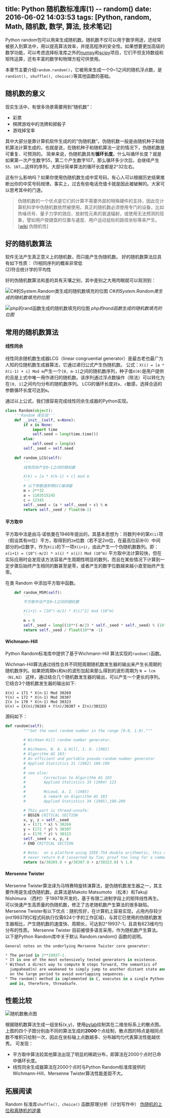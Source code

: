 title: Python 随机数标准库(1) -- random()
date: 2016-06-02 14:03:53
tags: [Python, random, Math, 随机数, 数学, 算法, 技术笔记]
---
Python random包可以用来生成随机数。随机数不仅可以用于数学用途，还经常被嵌入到算法中，用以提高算法效率，并提高程序的安全性。如果想要更加高级的数学功能，可以考虑选择标准库之外的[numpy](http://www.numpy.org/)和[scipy](http://www.scipy.org/)项目，它们不但支持数组和矩阵运算，还有丰富的数学和物理方程可供使用。

本章节主要介绍`random.random()`，它被用来生成一个0~1之间的随机浮点数，是`randint(), shuffle(), choice()`等其他函数的基础。

## 随机数的意义
现实生活中，有很多场景需要用到“随机数”：

* 彩票
* 棋牌游戏中的洗牌和掷骰子
* 游戏掉宝率

<!-- more -->

其中大部分是靠计算机软件生成的的“伪随机数”。伪随机数一般是由随机种子和随机算法计算生成的，也就是说，在随机种子和随机算法一定的情况下，伪随机数是可重复、可预测的。
简单来说，伪随机数具有**循环长度**。什么叫循环长度？就是如果第一次产生数字55，第二个产生数字107，那么循环多少次后，会继续产生`55，107……`这样的序列。大部分简单算法的循环长度都是2^32左右。

这有什么影响吗？如果你使用伪随机数生成中奖号码，有心人可以根据历史结果推断出你的中奖号码规律。事实上，过去有些电话充值卡就是因此被破解的。大家可以思考其中的门道。

> 伪随机数的一个优点是它们的计算不需要外部的特殊硬件的支持，因此在计算机科学中伪随机数依然被使用。真正的随机数必须使用专门的设备，比如热噪讯号、量子力学的效应、放射性元素的衰退辐射，或使用无法预测的现象，譬如用户按键盘的位置与速度、用户运动鼠标的路径坐标等来产生。 [[wiki](https://zh.wikipedia.org/wiki/%E4%BC%AA%E9%9A%8F%E6%9C%BA%E6%80%A7) 伪随机性]

## 好的随机数算法
软件无法产生真正意义上的随机数，而只能产生伪随机数。
好的随机数算法应具有如下性质： 
(1)相同序列的概率非常低    
(2)符合统计学的平均性

好的伪随机数算法和差的具有天壤之别，其中差别之大用肉眼就可以观测到：

![C#的System.Random类生成的随机数填充的位图](http://7xkdra.com1.z0.glb.clouddn.com/image%2Fblog%2FC%23%E7%9A%84System.Random%E7%B1%BB%E7%94%9F%E6%88%90%E7%9A%84%E9%9A%8F%E6%9C%BA%E6%95%B0%E5%A1%AB%E5%85%85%E7%9A%84%E4%BD%8D%E5%9B%BE.png)
*C#的System.Random类生成的随机数填充的位图*


![php的rand函数生成的随机数填充的位图](http://7xkdra.com1.z0.glb.clouddn.com/image%2Fblog%2Fphp%E7%9A%84rand%E5%87%BD%E6%95%B0%E7%94%9F%E6%88%90%E7%9A%84%E9%9A%8F%E6%9C%BA%E6%95%B0%E5%A1%AB%E5%85%85%E7%9A%84%E4%BD%8D%E5%9B%BE.png)
*php的rand函数生成的随机数填充的位图*

## 常用的随机数算法
#### 线性同余
线性同余随机数生成器LCG（linear congruential generator）是最古老也最广为人知的位随机数生成器算法，它通过递归公式产生伪随机数。
公式：`X(i) = [a * X(i-1) + c] Mod m`产生一个`[0, m-1]`之间的随机数序列，种子值`X(0)`是用户提供的且是上式中唯一用作递归的随机数。该序列通过浮点数操作（除法）可以转化为在`[0, 1]`之间均匀分布的随机数序列。
LCG的循环长度对`a, c`敏感，选择合适的参数循环长度可达到`m`。

通过以上公式，我们很容易完成线性同余生成器的Python实现。
```Python
class Random(object):
    '''Random 库实现'''
    def __init__(self, x=None):
        if x is None:
            import time
            self.seed = long(time.time())
        else:
            self.seed = long(x)
        self._seed = self.seed
        
    def random_LCG(self):
        '''
        线性同余产生0~1之间的随机数

        X(k) = [a * X(k-1) + c] mod m
        '''
        # 以下参数值参照GCC编译器
        m = 2**32
        a = 1103515245
        c = 12345
        self._seed = (a * self._seed + c) % m
        return self._seed / float(m-1)
```

#### 平方取中
平方取中法是由冯·诺依曼在1946年提出的，其基本思想为：将数列中的第`X(i)`项（假设其有m位）平方，取得到的`2m`位数（若不足2m位，在最高位前补0）中间部分的`m`位数字，作为`X(i)`的下一项`X(i+1)`，由此产生一个伪随机数数列。即：
`x(i+1) = (10^(-m/2) * x(i) * x(i)) Mod (10^m)`
平方取中法计算较快，但在实际应用时会发现该方法容易产生周期性明显的数列，而且在某些情况下计算到一定步骤后始终产生相同的数甚至是零，或者产生的数字位数越来越小直至始终产生零。

在类 Random 中添加平方取中函数。
```Python
    def random_MSM(self):
        '''
        平方取中法产生0~1之间的随机数

        X(i+1) = [10^(-m/2) * X(i)^2] mod (10^m)
        '''
        m = 8
        self._seed = long((10**(-m/2) * self._seed * self._seed) % (10**m))
        return self._seed / float(10**m -1)
```

#### Wichmann-Hill
Python Random标准库中提供了基于Wichmann-Hill 算法实现的`random()`函数。

Wichman-Hill算法通过线性合并不同短周期随机数发生器的输出来产生长周期的随机数序列。如果把周期`N1`和`N2`的波形加起来那么得到的波形周期为
`N = lcm（N1,N2）`
这样，通过结合几个随机数发生器的输出，可以产生一个更长的序列。它结合3个随机数发生器的输出如下:
```
X(n) = 171 * X(n-1) Mod 30269
Y(n) = 172 * X(n-1) Mod 30307
Z(n )= 170 * X(n-1) Mod 30323
U(n) = {X(n)/30269 + Y(n)/30307 + Z(n)/30323}
```
源码如下：
```Python
def random(self):
        """Get the next random number in the range [0.0, 1.0)."""

        # Wichman-Hill random number generator.
        #
        # Wichmann, B. A. & Hill, I. D. (1982)
        # Algorithm AS 183:
        # An efficient and portable pseudo-random number generator
        # Applied Statistics 31 (1982) 188-190
        #
        # see also:
        #        Correction to Algorithm AS 183
        #        Applied Statistics 33 (1984) 123
        #
        #        McLeod, A. I. (1985)
        #        A remark on Algorithm AS 183
        #        Applied Statistics 34 (1985),198-200

        # This part is thread-unsafe:
        # BEGIN CRITICAL SECTION
        x, y, z = self._seed
        x = (171 * x) % 30269
        y = (172 * y) % 30307
        z = (170 * z) % 30323
        self._seed = x, y, z
        # END CRITICAL SECTION

        # Note:  on a platform using IEEE-754 double arithmetic, this can
        # never return 0.0 (asserted by Tim; proof too long for a comment).
        return (x/30269.0 + y/30307.0 + z/30323.0) % 1.0
```

#### Mersenne Twister
Mersenne Twister算法译为马特赛特旋转演算法，是伪随机数发生器之一，其主要作用是生成伪随机数。此算法是Makoto Matsumoto （松本）和Takuji Nishimura （西村）于1997年开发的，基于有限二进制字段上的矩阵线性再生。可以快速产生高质量的伪随机数，修正了古老随机数产生算法的很多缺陷。
Mersenne Twister有以下优点：随机性好，在计算机上容易实现，占用内存较少(mt19937的C程式码执行仅需624个字的工作区域)，与其它已使用的伪随机数发生器相比，产生随机数的速度快、周期长，可达到2^19937-1，且具有623维均匀分布的性质。
Mersenne Twister 目前被很多语言采用，作为随机数产生算法。以下是Python Random库中关于默认 Random.random() 函数的说明。
```Python
General notes on the underlying Mersenne Twister core generator:

* The period is 2**19937-1.
* It is one of the most extensively tested generators in existence.
* Without a direct way to compute N steps forward, the semantics of
  jumpahead(n) are weakened to simply jump to another distant state and rely
  on the large period to avoid overlapping sequences.
* The random() method is implemented in C, executes in a single Python step,
  and is, therefore, threadsafe.
```


## 性能比较

![随机数散点图](http://7xkdra.com1.z0.glb.clouddn.com/image%2Fblog%2F%E9%9A%8F%E6%9C%BA%E6%95%B0%E6%95%A3%E7%82%B9%E5%9B%BE.png)

根据随机数算法生成一组坐标(x,y)，使用[pylab](http://matplotlib.org/)绘制其在二维坐标系上的散点图。
上图的四个子图分别由不同的算法生成的**2000**个点绘制，散点图的特点是相同点数不堆积只绘制一次，因此在坐标轴上点数越多、分布越均匀代表算法性能越优秀。
可发现：
* 平方取中算法较其他算法出现了明显的稀疏分布，即算法在2000个点时已命中循环长度。
* 线性同余生成器算法在2000个点时与Python Random标准库提供的Wichmann-Hill、Mersenne Twister算法性能差距不大。

## 拓展阅读
Random 标准库`shuffle(), choice()` 函数原理分析（计划写作中）
[伪随机的上位和真随机的逆袭](http://blog.jobbole.com/83187/)
